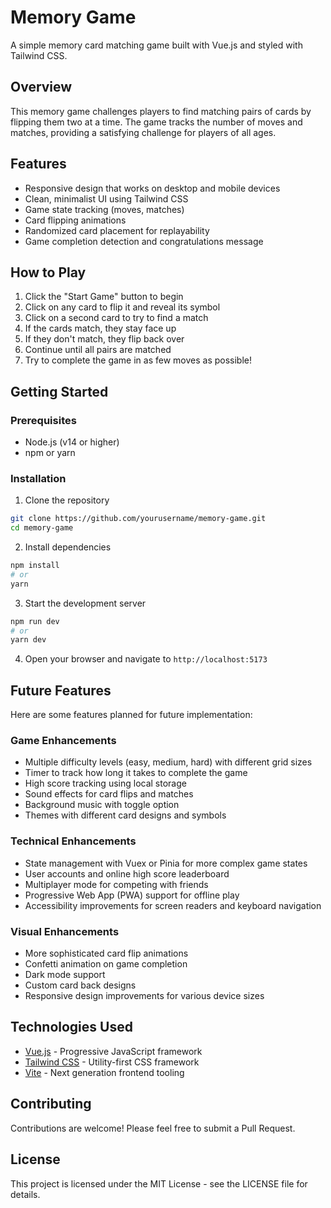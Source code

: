 # Memory Game

A simple memory card matching game built with Vue.js and styled with Tailwind CSS.

## Overview

This memory game challenges players to find matching pairs of cards by flipping them two at a time. The game tracks the number of moves and matches, providing a satisfying challenge for players of all ages.

## Features

- Responsive design that works on desktop and mobile devices
- Clean, minimalist UI using Tailwind CSS
- Game state tracking (moves, matches)
- Card flipping animations
- Randomized card placement for replayability
- Game completion detection and congratulations message

## How to Play

1. Click the "Start Game" button to begin
2. Click on any card to flip it and reveal its symbol
3. Click on a second card to try to find a match
4. If the cards match, they stay face up
5. If they don't match, they flip back over
6. Continue until all pairs are matched
7. Try to complete the game in as few moves as possible!

## Getting Started

### Prerequisites

- Node.js (v14 or higher)
- npm or yarn

### Installation

1. Clone the repository
```bash
git clone https://github.com/yourusername/memory-game.git
cd memory-game
```

2. Install dependencies
```bash
npm install
# or
yarn
```

3. Start the development server
```bash
npm run dev
# or
yarn dev
```

4. Open your browser and navigate to `http://localhost:5173`

## Future Features

Here are some features planned for future implementation:

### Game Enhancements
- Multiple difficulty levels (easy, medium, hard) with different grid sizes
- Timer to track how long it takes to complete the game
- High score tracking using local storage
- Sound effects for card flips and matches
- Background music with toggle option
- Themes with different card designs and symbols

### Technical Enhancements
- State management with Vuex or Pinia for more complex game states
- User accounts and online high score leaderboard
- Multiplayer mode for competing with friends
- Progressive Web App (PWA) support for offline play
- Accessibility improvements for screen readers and keyboard navigation

### Visual Enhancements
- More sophisticated card flip animations
- Confetti animation on game completion
- Dark mode support
- Custom card back designs
- Responsive design improvements for various device sizes

## Technologies Used

- [Vue.js](https://vuejs.org/) - Progressive JavaScript framework
- [Tailwind CSS](https://tailwindcss.com/) - Utility-first CSS framework
- [Vite](https://vitejs.dev/) - Next generation frontend tooling

## Contributing

Contributions are welcome! Please feel free to submit a Pull Request.

## License

This project is licensed under the MIT License - see the LICENSE file for details.